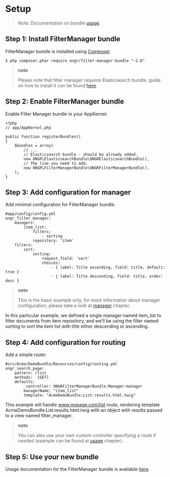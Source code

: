 Setup
=====

> Note: Documentation on bundle [usage].

Step 1: Install FilterManager bundle
------------------------------------

FilterManager bundle is installed using [Composer].

``` {.sourceCode .bash}
$ php composer.phar require ongr/filter-manager-bundle "~1.0"
```

> **note**
>
> Please note that filter manager requires Elasticsearch bundle, guide
> on how to install it can be found [here].

Step 2: Enable FilterManager bundle
-----------------------------------

Enable Filter Manager bundle in your AppKernel:

``` {.sourceCode .php}
<?php
// app/AppKernel.php

public function registerBundles()
{
    $bundles = array(
        // ...
        // Elasticsearch bundle - should be already added.
        new ONGR\ElasticsearchBundle\ONGRElasticsearchBundle(),
        // The line you need to add.
        new ONGR\FilterManagerBundle\ONGRFilterManagerBundle(),
    );
}
```

Step 3: Add configuration for manager
-------------------------------------

Add minimal configuration for FilterManager bundle.

``` {.sourceCode .yaml}
#app/config/config.yml
ongr_filter_manager:
    managers:
        item_list:
            filters:
                - sorting
            repository: 'item'
    filters:
        sort:
            sorting:
                request_field: 'sort'
                choices:
                    - { label: Title ascending, field: title, default: true }
                    - { label: Title descending, field: title, order: desc }
```

> **note**
>
> This is the basic example only, for more information about manager
> configuration, please take a look at [manager] chapter.

In this particular example, we defined a single manager named item\_list
to filter documents from item repository, and we’ll be using the filter
named sorting to sort the item list with title either descending or
ascending.

Step 4: Add configuration for routing
-------------------------------------

Add a simple route:

``` {.sourceCode .yaml}
#src/Acme/DemoBundle/Resources/config/routing.yml
ongr_search_page:
    pattern: /list
    methods:  [GET]
    defaults:
        _controller: ONGRFilterManagerBundle:Manager:manager
        managerName: "item_list"
        template: "AcmeDemoBundle:List:results.html.twig"
```

This example will handle www.mypage.com/list route, rendering template
AcmeDemoBundle:List:results.html.twig with an object with results passed
to a view named filter\_manager.

> **note**
>
> You can also use your own custom controller specifying a route if
> needed (example can be found at [usage] chapter).

Step 5: Use your new bundle
---------------------------

Usage documentation for the FilterManager bundle is available
[here][usage].

  [usage]: usage.html
  [Composer]: https://getcomposer.org
  [here]: http://ongr.readthedocs.org/en/latest/components/ElasticsearchBundle/setup.html
  [manager]: manager.html